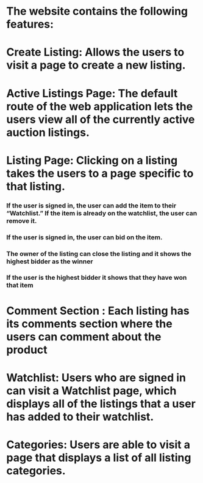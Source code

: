 # The website contains the following features:
# Create Listing: Allows the users to visit a page to create a new listing. 
# Active Listings Page: The default route of the web application lets the users view all of the currently active auction listings.
# Listing Page:  Clicking on a listing takes the users to a page specific to that listing. 
### If the user is signed in, the user can add the item to their “Watchlist.” If the item is already on the watchlist, the user can remove it.
### If the user is signed in, the user can bid on the item.
### The owner of the listing can close the listing and it shows the highest bidder as the winner
### If the user is the highest bidder it shows that they have won that item
# Comment Section : Each listing has its comments section where the users can comment about the product
# Watchlist: Users who are signed in can visit a Watchlist page, which  displays all of the listings that a user has added to their watchlist. 
# Categories: Users are able to visit a page that displays a list of all listing categories. 
